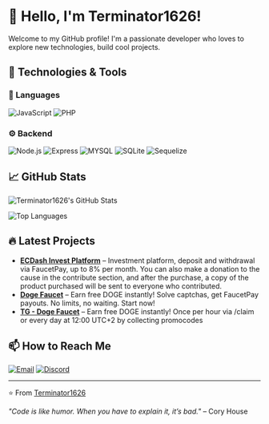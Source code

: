 # 👋 Hello, I'm Terminator1626!  

Welcome to my GitHub profile! I'm a passionate developer who loves to explore new technologies, build cool projects.  

## 🔧 Technologies & Tools  

### 🚀 Languages  
![JavaScript](https://img.shields.io/badge/JavaScript-F7DF1E?style=for-the-badge&logo=javascript&logoColor=black)
![PHP](https://img.shields.io/badge/PHP-777BB4?style=for-the-badge&logo=php&logoColor=white)

### ⚙️ Backend  
![Node.js](https://img.shields.io/badge/Node.js-339933?style=for-the-badge&logo=node.js&logoColor=white)
![Express](https://img.shields.io/badge/Express-000000?style=for-the-badge&logo=express&logoColor=white)
![MYSQL](https://img.shields.io/badge/MySQL-4479A1?style=for-the-badge&logo=mysql&logoColor=white)
![SQLite](https://img.shields.io/badge/SQLite-003B57?style=for-the-badge&logo=sqlite&logoColor=white)
![Sequelize](https://img.shields.io/badge/Sequelize-52B0E7?style=for-the-badge&logo=sequelize&logoColor=white)

## 📈 GitHub Stats  

![Terminator1626's GitHub Stats](https://github-readme-stats.vercel.app/api?username=terminator1626&show_icons=true&theme=radical)  

![Top Languages](https://github-readme-stats.vercel.app/api/top-langs/?username=terminator1626&layout=compact&theme=radical)  

## 🔥 Latest Projects  

- **[ECDash Invest Platform](https://ecdash.eu)** – Investment platform, deposit and withdrawal via FaucetPay, up to 8% per month. You can also make a donation to the cause in the contribute section, and after the purchase, a copy of the product purchased will be sent to everyone who contributed.
- **[Doge Faucet](https://dogefaucet.fun)** – Earn free DOGE instantly! Solve captchas, get FaucetPay payouts. No limits, no waiting. Start now!
- **[TG - Doge Faucet](htt)** – Earn free DOGE instantly! Once per hour via /claim or every day at 12:00 UTC+2 by collecting promocodes

## 📫 How to Reach Me 

[![Email](https://img.shields.io/badge/Email-D14836?style=for-the-badge&logo=gmail&logoColor=white)](mailto:support@ecdash.eu)  [![Discord](https://img.shields.io/badge/Discord-5865F2?style=for-the-badge&logo=discord&logoColor=white)](https://discord.gg/WN7ggJRKHy)

---

⭐️ From [Terminator1626](https://github.com/terminator1626)  

*"Code is like humor. When you have to explain it, it’s bad."* – Cory House
